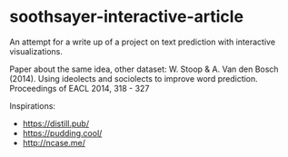 # soothsayer-interactive-article
An attempt for a write up of a project on text prediction with interactive visualizations.

Paper about the same idea, other dataset:
W. Stoop & A. Van den Bosch (2014). Using ideolects and sociolects to improve word prediction. Proceedings of EACL 2014, 318 - 327

Inspirations:
* https://distill.pub/
* https://pudding.cool/
* http://ncase.me/
